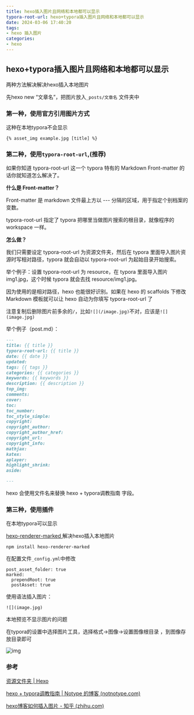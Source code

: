 ```yaml
---
title: hexo插入图片且网络和本地都可以显示
typora-root-url: hexo+typora插入图片且网络和本地都可以显示
date: 2024-03-06 17:40:20
tags:
- hexo 插入图片
categories:
- hexo
---
```


## hexo+typora插入图片且网络和本地都可以显示

两种方法解决解决hexo插入本地图片

先hexo new “文章名”，把图片放入`_posts/文章名` 文件夹中

### 第一种，使用官方引用图片方式

这种在本地typora不会显示

```
{% asset_img example.jpg [title] %}
```

### 第二种，使用`typora-root-url`,(推荐)

如果你知道 typora-root-url 这一个 typora 特有的 Markdown Front-matter 的话你就知道怎么解决了。

**什么是 Front-matter？**

Front-matter 是 markdown 文件最上方以 --- 分隔的区域，用于指定个别档案的变数。

typora-root-url 指定了 typora 把哪里当做图片搜索的根目录，就像程序的 workspace 一样。

**怎么做？**

我们只需要设定 typora-root-url 为资源文件夹，然后在 typora 里面导入图片资源时写相对路径，typora 就会自动以 typora-root-url 为起始目录开始搜索。

举个例子：设置 typora-root-url 为 resource，在 typora 里面导入图片 img1.jpg，这个时候 typora 就会去找 resource/img1.jpg。

因为使用的是相对路径，hexo 也能很好识别。如果在 hexo 的 scaffolds 下修改 Markdown 模板就可以让 hexo 自动为你填写 typora-root-url 了

注意复制后删除图片前多余的`/`，比如`![](/image.jpg)`不对，应该是`![](image.jpg)`

举个例子（post.md）：

```md
---
title: {{ title }}
typora-root-url: {{ title }}
date: {{ date }}
updated:
tags: {{ tags }}
categories: {{ categories }}
keywords: {{ keywords }}
description: {{ description }}
top_img:
comments:
cover:
toc:
toc_number:
toc_style_simple:
copyright:
copyright_author:
copyright_author_href:
copyright_url:
copyright_info:
mathjax:
katex:
aplayer:
highlight_shrink:
aside:

---
```

hexo 会使用文件名来替换 hexo + typora调教指南 字段。

### 第三种，使用插件

在本地typora可以显示

[hexo-renderer-marked ](https://github.com/hexojs/hexo-renderer-marked)解决hexo插入本地图片

```
npm install hexo-renderer-marked
```

在配置文件`_config.yml`中修改

```
post_asset_folder: true
marked:  
  prependRoot: true  
  postAsset: true
```

使用语法插入图片：

```
![](image.jpg)
```

本地预览不显示图片的问题

在typora的设置中选择图片工具，选择格式->图像->设置图像根目录 ，到图像存放目录即可

![img](v2-8d28ac51aedad913907c45b4907d325f_720w.webp)

### 参考

[资源文件夹 | Hexo](https://hexo.io/zh-cn/docs/asset-folders.html)

[hexo + typora调教指南 | Notype 的博客 (notnotype.com)](https://blog.notnotype.com/2023/02/28/hexo-typora的博客体验/)

[hexo博客如何插入图片 - 知乎 (zhihu.com)](https://zhuanlan.zhihu.com/p/265077468)